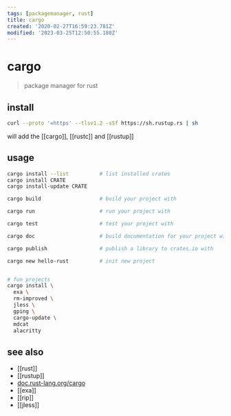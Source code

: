 ```yaml
---
tags: [packagemanager, rust]
title: cargo
created: '2020-02-27T16:59:23.781Z'
modified: '2023-03-25T12:50:55.180Z'
---
```


# cargo

> package manager for rust

## install

```sh
curl --proto '=https' --tlsv1.2 -sSf https://sh.rustup.rs | sh
``` 

will add the [[cargo]], [[rustc]] and [[rustup]]

## usage

```sh
cargo install --list          # list installed crates
cargo install CRATE
cargo install-update CRATE

cargo build                   # build your project with 

cargo run                     # run your project with 

cargo test                    # test your project with 

cargo doc                     # build documentation for your project with 

cargo publish                 # publish a library to crates.io with 

cargo new hello-rust          # init new project


# fun projects
cargo install \
  exa \
  rm-improved \
  jless \
  gping \
  cargo-update \
  mdcat
  alacritty
```

## see also

- [[rust]]
- [[rustup]]
- [doc.rust-lang.org/cargo](https://doc.rust-lang.org/cargo/index.html)
- [[exa]]
- [[rip]]
- [[jless]]

